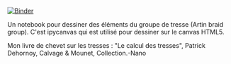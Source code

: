 [![Binder](https://mybinder.org/badge_logo.svg)](https://mybinder.org/v2/gh/xysticus/braid-blackboard/master)

Un notebook pour dessiner des éléments du groupe de tresse (Artin braid group). C'est ipycanvas qui est utilisé pour dessiner sur le canvas HTML5.

Mon livre de chevet sur les tresses : "Le calcul des tresses", Patrick Dehornoy, Calvage & Mounet, Collection.-Nano
